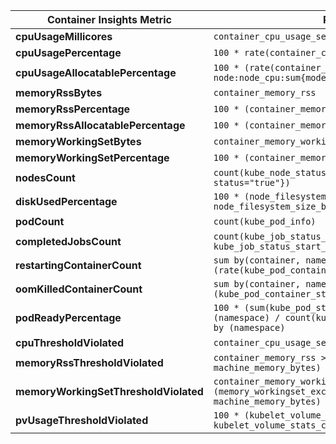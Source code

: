 | **Container Insights Metric**                       | **Prometheus Equivalent**                                                                                             |
|-----------------------------------------------------|-------------------------------------------------------------------------------------------------------------------------------------------------------------|
| **cpuUsageMillicores**                              | `container_cpu_usage_seconds_total`                                                                                                                         |
| **cpuUsagePercentage**                              | `100 * rate(container_cpu_usage_seconds_total[5m])`                                                                                                         |
| **cpuUsageAllocatablePercentage**                   | `100 * (rate(container_cpu_usage_seconds_total[5m]) / node:node_cpu:sum{mode!="idle"})`                                                                     |
| **memoryRssBytes**                                  | `container_memory_rss`                                                                                                                                      |
| **memoryRssPercentage**                             | `100 * (container_memory_rss / machine_memory_bytes)`                                                                                                       |
| **memoryRssAllocatablePercentage**                  | `100 * (container_memory_rss / node_memory_MemTotal_bytes)`                                                                                                 |
| **memoryWorkingSetBytes**                           | `container_memory_working_set_bytes`                                                                                                                        |
| **memoryWorkingSetPercentage**                      | `100 * (container_memory_working_set_bytes / machine_memory_bytes)`                                                                                         |
| **nodesCount**                                       | `count(kube_node_status_condition{condition="Ready", status="true"})`                                                                                      |
| **diskUsedPercentage**                              | `100 * (node_filesystem_size_bytes - node_filesystem_free_bytes) / node_filesystem_size_bytes`                                                              |
| **podCount**                                        | `count(kube_pod_info)`                                                                                                                                      |
| **completedJobsCount**                              | `count(kube_job_status_succeeded{status="true"} and time() - kube_job_status_start_time > 6 * 3600)`                                                        |
| **restartingContainerCount**                        | `sum by(container, namespace) (rate(kube_pod_container_status_restarts_total[5m]))`                                                                         |
| **oomKilledContainerCount**                         | `sum by(container, namespace) (kube_pod_container_status_terminated_reason{reason="OOMKilled"})`                                                            |
| **podReadyPercentage**                              | `100 * (sum(kube_pod_status_phase{phase="Running"} == 1) by (namespace) / count(kube_pod_status_phase{phase!="Succeeded"})) by (namespace)`                 |
| **cpuThresholdViolated**                            | `container_cpu_usage_seconds_total > 95.0`                                                                                                                  |
| **memoryRssThresholdViolated**                      | `container_memory_rss > (memory_rss_exceeded_percentage / 100 * machine_memory_bytes)`                                                                      |
| **memoryWorkingSetThresholdViolated**               | `container_memory_working_set_bytes > (memory_workingset_exceeded_percentage / 100 * machine_memory_bytes)`                                                 |
| **pvUsageThresholdViolated**                        | `100 * (kubelet_volume_stats_used_bytes / kubelet_volume_stats_capacity_bytes) > 60.0`                                                                      |
